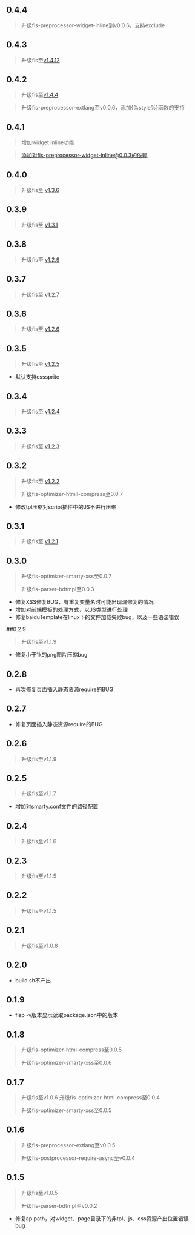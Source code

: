 ## 0.4.4

> 升级fis-preprocessor-widget-inline到v0.0.6，支持exclude

## 0.4.3

> 升级fis至[v1.4.12](https://github.com/fis-dev/fis/blob/master/CHANGELOG.md#1412)

## 0.4.2

> 升级fis至[v1.4.4](https://github.com/fis-dev/fis/blob/master/CHANGELOG.md#144)

> 升级fis-preprocessor-extlang至v0.0.6，添加{%style%}函数的支持

## 0.4.1

> 增加widget inline功能

> 添加对fis-preprocessor-widget-inline@0.0.3的依赖

## 0.4.0

> 升级fis至 [v1.3.6](https://github.com/fis-dev/fis/blob/master/CHANGELOG.md#136)

## 0.3.9

> 升级fis至 [v1.3.1](https://github.com/fis-dev/fis/blob/master/CHANGELOG.md#131)

## 0.3.8

> 升级fis至 [v1.2.9](https://github.com/fis-dev/fis/blob/master/CHANGELOG.md#129)

## 0.3.7

> 升级fis至 [v1.2.7](https://github.com/fis-dev/fis/blob/master/CHANGELOG.md#127)

## 0.3.6

> 升级fis至 [v1.2.6](https://github.com/fis-dev/fis/blob/master/CHANGELOG.md#126)

## 0.3.5
    
> 升级fis至 [v1.2.5](https://github.com/fis-dev/fis/blob/master/CHANGELOG.md#125)

* 默认支持csssprite

## 0.3.4

> 升级fis至 [v1.2.4](https://github.com/fis-dev/fis/blob/master/CHANGELOG.md#124)

## 0.3.3

> 升级fis至 [v1.2.3](https://github.com/fis-dev/fis/blob/master/CHANGELOG.md#123)

## 0.3.2

> 升级fis至 [v1.2.2](https://github.com/fis-dev/fis/blob/master/CHANGELOG.md#122)
>
> 升级fis-optimizer-htmll-compress至0.0.7

* 修改tpl压缩对script插件中的JS不进行压缩

## 0.3.1

> 升级fis至 [v1.2.1](https://github.com/fis-dev/fis/blob/master/CHANGELOG.md#121)

## 0.3.0

> 升级fis-optimizer-smarty-xss至0.0.7
>
> 升级fis-parser-bdtmpl至0.0.3

* 修复XSS修复BUG，有重复变量名时可能出现漏修复的情况
* 增加对前端模板的处理方式，以JS类型进行处理
* 修复baiduTemplate在linux下的文件加载失败bug，以及一些语法错误

##0.2.9

> 升级fis至v1.1.9

* 修复小于1k的png图片压缩bug

## 0.2.8

* 再次修复页面插入静态资源require的BUG

## 0.2.7

* 修复页面插入静态资源require的BUG

## 0.2.6

> 升级fis至v1.1.9

## 0.2.5

> 升级fis至v1.1.7

* 增加对smarty.conf文件的路径配置

## 0.2.4

> 升级fis至v1.1.6

## 0.2.3

> 升级fis至v1.1.5

## 0.2.2

> 升级fis至v1.1.5

## 0.2.1

> 升级fis至v1.0.8

## 0.2.0

* build.sh不产出

## 0.1.9

* fisp -v版本显示读取package.json中的版本

## 0.1.8

> 升级fis-optimizer-html-compress至0.0.5
>
> 升级fis-optimizer-smarty-xss至0.0.6

## 0.1.7

> 升级fis至v1.0.6
> 升级fis-optimizer-html-compress至0.0.4
>
> 升级fis-optimizer-smarty-xss至0.0.5

## 0.1.6

> 升级fis-preprocessor-extlang至v0.0.5
>
> 升级fis-postprocessor-require-async至v0.0.4

## 0.1.5

> 升级fis至v1.0.5
>
> 升级fis-parser-bdtmpl至v0.0.2

* 修复ap.path，对widget、page目录下的非tpl、js、css资源产出位置错误bug
